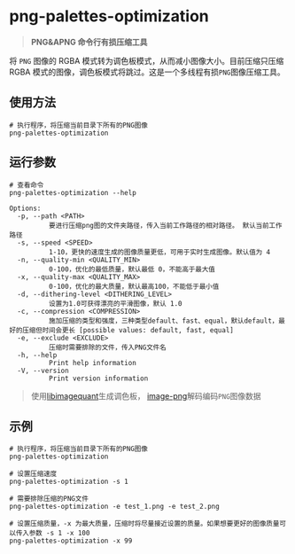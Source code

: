 # png-palettes-optimization

> **PNG&APNG 命令行有损压缩工具**

将 `PNG` 图像的 RGBA 模式转为调色板模式，从而减小图像大小。目前压缩只压缩 RGBA 模式的图像，调色板模式将跳过。这是一个多线程有损`PNG`图像压缩工具。

## 使用方法

```shell
# 执行程序，将压缩当前目录下所有的PNG图像
png-palettes-optimization
```

## 运行参数

```shell
# 查看命令
png-palettes-optimization --help

Options:
  -p, --path <PATH>
          要进行压缩png图的文件夹路径，传入当前工作路径的相对路径。 默认当前工作路径
  -s, --speed <SPEED>
          1-10，更快的速度生成的图像质量更低，可用于实时生成图像。默认值为 4
  -n, --quality-min <QUALITY_MIN>
          0-100，优化的最低质量，默认最低 0，不能高于最大值
  -x, --quality-max <QUALITY_MAX>
          0-100，优化的最大质量，默认最高100，不能低于最小值
  -d, --dithering-level <DITHERING_LEVEL>
          设置为1.0可获得漂亮的平滑图像，默认 1.0
  -c, --compression <COMPRESSION>
          施加压缩的类型和强度，三种类型default、fast、equal，默认default，最好的压缩但时间会更长 [possible values: default, fast, equal]
  -e, --exclude <EXCLUDE>
          压缩时需要排除的文件，传入PNG文件名
  -h, --help
          Print help information
  -V, --version
          Print version information
```

> 使用[libimagequant](https://github.com/ImageOptim/libimagequant)生成调色板，
> [image-png](https://github.com/image-rs/image-png)解码编码`PNG`图像数据

## 示例

```shell
# 执行程序，将压缩当前目录下所有的PNG图像
png-palettes-optimization

# 设置压缩速度
png-palettes-optimization -s 1

# 需要排除压缩的PNG文件
png-palettes-optimization -e test_1.png -e test_2.png

# 设置压缩质量，-x 为最大质量，压缩时将尽量接近设置的质量。如果想要更好的图像质量可以传入参数 -s 1 -x 100
png-palettes-optimization -x 99
```
